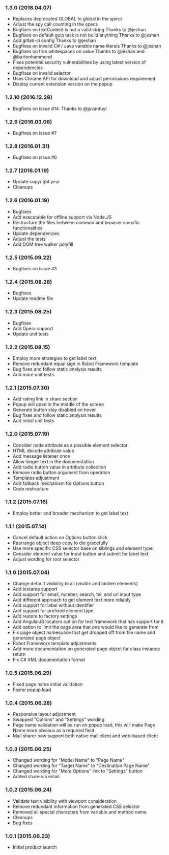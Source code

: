 ### 1.3.0 (2018.04.07)

* Replaces deprecated GLOBAL to global in the specs
* Adjust the spy call counting in the specs
* Bugfixes on textContent is not a valid string
  Thanks to @jeshan
* Bugfixes on default gulp task is not build anything
  Thanks to @jeshan
* Add gitlab-ci config
  Thanks to @jeshan
* Bugfixes on invalid C# / Java variable name literals
  Thanks to @jeshan
* Bugfixes on trim whitespaces on value
  Thanks to @jeshan and @bartonhammond
* Fixes potential security vulnerabilities by using latest version of dependencies
* Bugfixes on invalid selector
* Uses Chrome API for download and adjust permissions requirement
* Display current extension version on the popup

### 1.2.10 (2016.12.28)

* Bugfixes on issue #14.
  Thanks to @jpvantuyl

### 1.2.9 (2016.03.06)

* Bugfixes on issue #7

### 1.2.8 (2016.01.31)

* Bugfixes on issue #6

### 1.2.7 (2016.01.19)

* Update copyright year
* Cleanups

### 1.2.6 (2016.01.19)

* Bugfixes
* Add executable for offline support via Node.JS
* Restructure the files between common and browser specific functionalities
* Update dependencies
* Adjust the tests
* Add DOM tree walker polyfill

### 1.2.5 (2015.09.22)

* Bugfixes on issue #3

### 1.2.4 (2015.08.28)

* Bugfixes
* Update readme file

### 1.2.3 (2015.08.25)

* Bugfixes
* Add Opera support
* Update unit tests

### 1.2.2 (2015.08.15)

* Employ more strategies to get label text
* Remove redundant equal sign in Robot Framework template
* Bug fixes and follow static analysis results
* Add more unit tests

### 1.2.1 (2015.07.30)

* Add rating link in share section
* Popup will open in the middle of the screen
* Generate button stay disabled on hover
* Bug fixes and follow static analysis results
* Add initial unit tests

### 1.2.0 (2015.07.19)

* Consider node attribute as a possible element selector
* HTML decode attribute value
* Add message listener once
* Allow longer text in the documentation
* Add radio button value in attribute collection
* Remove radio button argument from operation
* Templates adjustment
* Add fallback mechanism for Options button
* Code restructure

### 1.1.2 (2015.07.16)

* Employ better and broader mechanism to get label text

### 1.1.1 (2015.07.14)

* Cancel default action on Options button click
* Rearrange object deep copy to die gracefully
* Use more specific CSS selector base on siblings and element type
* Consider element value for input button and submit for label text
* Adjust wording for root selector

### 1.1.0 (2015.07.04)

* Change default visibility to all (visible and hidden elements)
* Add textarea support
* Add support for email, number, search, tel, and url input type
* Add different approach to get element text more reliably
* Add support for label without identifier
* Add support for prefixed element type
* Add restore to factory settings
* Add AngularJS locators option for test framework that has support for it
* Add option to limit the page area that one would like to generate from
* Fix page object namespace that get dropped off from file name and generated page object
* Robot Framework template adjustments
* Add more documentation on generated page object for class instance return
* Fix C# XML documentation format

### 1.0.5 (2015.06.29)

* Fixed page name initial validation
* Faster popup load

### 1.0.4 (2015.06.28)

* Responsive layout adjustment
* Swapped "Options" and "Settings" wording
* Page name validation will be run on popup load,
   this will make Page Name more obvious as a required field
* Mail sharer now support both native mail client and web-based client

### 1.0.3 (2015.06.25)

* Changed wording for "Model Name" to "Page Name"
* Changed wording for "Target Name" to "Destination Page Name"
* Changed wording for "More Options" link to "Settings" button
* Added share via email

### 1.0.2 (2015.06.24)

* Validate text visibility with viewport consideration
* Remove redundant information from generated CSS selector
* Removed all special characters from variable and method name
* Cleanups
* Bug fixes

### 1.0.1 (2015.06.23)

* Initial product launch
